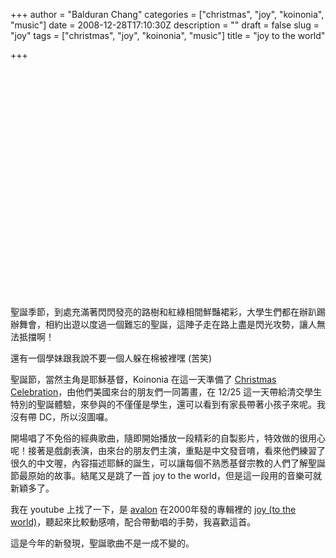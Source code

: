 +++
author = "Balduran Chang"
categories = ["christmas", "joy", "koinonia", "music"]
date = 2008-12-28T17:10:30Z
description = ""
draft = false
slug = "joy"
tags = ["christmas", "joy", "koinonia", "music"]
title = "joy to the world"

+++


<object height="364" width="445"><param name="movie" value="http://www.youtube.com/v/euBeZgsCNis&hl=zh_TW&fs=1&border=1"></param><param name="allowFullScreen" value="true"></param><param name="allowscriptaccess" value="always"></param><embed allowfullscreen="true" allowscriptaccess="always" height="364" src="http://www.youtube.com/v/euBeZgsCNis&hl=zh_TW&fs=1&border=1" type="application/x-shockwave-flash" width="445"></embed></object>

聖誕季節，到處充滿著閃閃發亮的路樹和紅綠相間鮮豔裙彩，大學生們都在辦趴踢辦舞會，相約出遊以度過一個難忘的聖誕，這陣子走在路上盡是閃光攻勢，讓人無法抵擋啊！

還有一個學妹跟我說不要一個人躲在棉被裡嘿 (苦笑)

聖誕節，當然主角是耶穌基督，Koinonia 在這一天準備了 [Christmas Celebration](http://www.koinonia.net/hsinchu/2008/12/17/%e8%80%b6%e8%aa%95%e6%99%9a%e6%9c%83%e9%a0%90%e5%91%8a%e7%89%87/)，由他們美國來台的朋友們一同籌畫，在 12/25 這一天帶給清交學生特別的聖誕體驗，來參與的不僅僅是學生，還可以看到有家長帶著小孩子來呢。我沒有帶 DC，所以沒圖囉。

開場唱了不免俗的經典歌曲，隨即開始播放一段精彩的自製影片，特效做的很用心呢！接著是戲劇表演，由來台的朋友們主演，重點是中文發音唷，看來他們練習了很久的中文喔，內容描述耶穌的誕生，可以讓每個不熟悉基督宗教的人們了解聖誕節最原始的故事。結尾又是跳了一首 joy to the world，但是這一段用的音樂可就新穎多了。

我在 youtube 上找了一下，是 [avalon](http://en.wikipedia.org/wiki/Avalon_(band)) 在2000年發的專輯裡的 [joy (to the world)](http://en.wikipedia.org/wiki/Joy:_A_Christmas_Collection)，聽起來比較動感唷，配合帶動唱的手勢，我喜歡這首。

這是今年的新發現，聖誕歌曲不是一成不變的。

